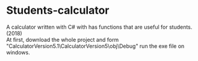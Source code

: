 # Students-calculator
A calculator written with C# with has functions that are useful for students.(2018)<br />
At first, download the whole project and form "CalculatorVersion5.1\CalculatorVersion5\obj\Debug" run the exe file on windows.<br />
